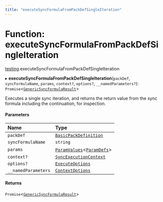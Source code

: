 ```yaml
---
title: "executeSyncFormulaFromPackDefSingleIteration"
---
```

# Function: executeSyncFormulaFromPackDefSingleIteration

[testing](../modules/testing.md).executeSyncFormulaFromPackDefSingleIteration

▸ **executeSyncFormulaFromPackDefSingleIteration**(`packDef`, `syncFormulaName`, `params`, `context?`, `options?`, `__namedParameters?`): `Promise`<[`GenericSyncFormulaResult`](../types/core.GenericSyncFormulaResult.md)\>

Executes a single sync iteration, and returns the return value from the sync formula
including the continuation, for inspection.

#### Parameters

| Name | Type |
| :------ | :------ |
| `packDef` | [`BasicPackDefinition`](../types/core.BasicPackDefinition.md) |
| `syncFormulaName` | `string` |
| `params` | [`ParamValues`](../types/core.ParamValues.md)<[`ParamDefs`](../types/core.ParamDefs.md)\> |
| `context?` | [`SyncExecutionContext`](../interfaces/core.SyncExecutionContext.md) |
| `options?` | [`ExecuteOptions`](../interfaces/testing.ExecuteOptions.md) |
| `__namedParameters` | [`ContextOptions`](../interfaces/testing.ContextOptions.md) |

#### Returns

`Promise`<[`GenericSyncFormulaResult`](../types/core.GenericSyncFormulaResult.md)\>
